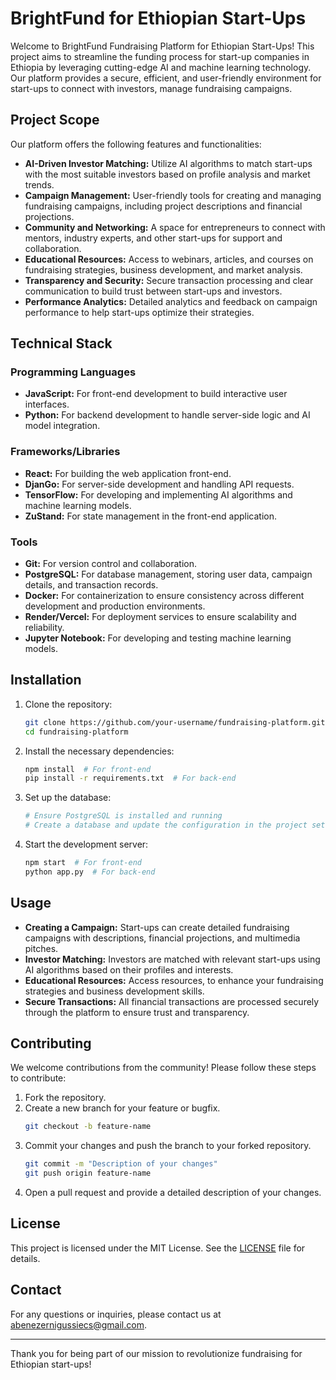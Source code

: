 # BrightFund for Ethiopian Start-Ups

Welcome to BrightFund Fundraising Platform for Ethiopian Start-Ups! This project aims to streamline the funding process for start-up companies in Ethiopia by leveraging cutting-edge AI and machine learning technology. Our platform provides a secure, efficient, and user-friendly environment for start-ups to connect with investors, manage fundraising campaigns.

## Project Scope

Our platform offers the following features and functionalities:

- **AI-Driven Investor Matching:** Utilize AI algorithms to match start-ups with the most suitable investors based on profile analysis and market trends.
- **Campaign Management:** User-friendly tools for creating and managing fundraising campaigns, including project descriptions and financial projections.
- **Community and Networking:** A space for entrepreneurs to connect with mentors, industry experts, and other start-ups for support and collaboration.
- **Educational Resources:** Access to webinars, articles, and courses on fundraising strategies, business development, and market analysis.
- **Transparency and Security:** Secure transaction processing and clear communication to build trust between start-ups and investors.
- **Performance Analytics:** Detailed analytics and feedback on campaign performance to help start-ups optimize their strategies.

## Technical Stack

### Programming Languages
- **JavaScript:** For front-end development to build interactive user interfaces.
- **Python:** For backend development to handle server-side logic and AI model integration.

### Frameworks/Libraries
- **React:** For building the web application front-end.
- **DjanGo:** For server-side development and handling API requests.
- **TensorFlow:** For developing and implementing AI algorithms and machine learning models.
- **ZuStand:** For state management in the front-end application.

### Tools
- **Git:** For version control and collaboration.
- **PostgreSQL:** For database management, storing user data, campaign details, and transaction records.
- **Docker:** For containerization to ensure consistency across different development and production environments.
- **Render/Vercel:** For deployment services to ensure scalability and reliability.
- **Jupyter Notebook:** For developing and testing machine learning models.

## Installation

1. Clone the repository:
    ```bash
    git clone https://github.com/your-username/fundraising-platform.git
    cd fundraising-platform
    ```

2. Install the necessary dependencies:
    ```bash
    npm install  # For front-end
    pip install -r requirements.txt  # For back-end
    ```

3. Set up the database:
    ```bash
    # Ensure PostgreSQL is installed and running
    # Create a database and update the configuration in the project settings
    ```

4. Start the development server:
    ```bash
    npm start  # For front-end
    python app.py  # For back-end
    ```

## Usage

- **Creating a Campaign:** Start-ups can create detailed fundraising campaigns with descriptions, financial projections, and multimedia pitches.
- **Investor Matching:** Investors are matched with relevant start-ups using AI algorithms based on their profiles and interests.
- **Educational Resources:** Access resources, to enhance your fundraising strategies and business development skills.
- **Secure Transactions:** All financial transactions are processed securely through the platform to ensure trust and transparency.

## Contributing

We welcome contributions from the community! Please follow these steps to contribute:

1. Fork the repository.
2. Create a new branch for your feature or bugfix.
    ```bash
    git checkout -b feature-name
    ```
3. Commit your changes and push the branch to your forked repository.
    ```bash
    git commit -m "Description of your changes"
    git push origin feature-name
    ```
4. Open a pull request and provide a detailed description of your changes.

## License

This project is licensed under the MIT License. See the [LICENSE](LICENSE) file for details.

## Contact

For any questions or inquiries, please contact us at abenezernigussiecs@gmail.com.

---

Thank you for being part of our mission to revolutionize fundraising for Ethiopian start-ups!
